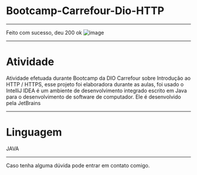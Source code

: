 # Bootcamp-Carrefour-Dio-HTTP
****************************************************************************************************************************************
Feito com sucesso, deu 200 ok 
![image](https://user-images.githubusercontent.com/72118415/162595311-e5eca8e8-048c-48f9-b687-6d01a59962e8.png)



****************************************************************************************************************************************
# Atividade

Atividade efetuada durante Bootcamp da DIO Carrefour sobre Introdução ao HTTP /  HTTPS, esse projeto foi elaboradora durante as aulas, foi 
usado o IntelliJ IDEA é um ambiente de desenvolvimento integrado escrito em Java para o desenvolvimento de software de computador. 
Ele é desenvolvido pela JetBrains
***************************************************************************************************************************************
# Linguagem

JAVA

****************************************************************************************************************************************

Caso tenha alguma dúvida pode entrar em contato comigo.
